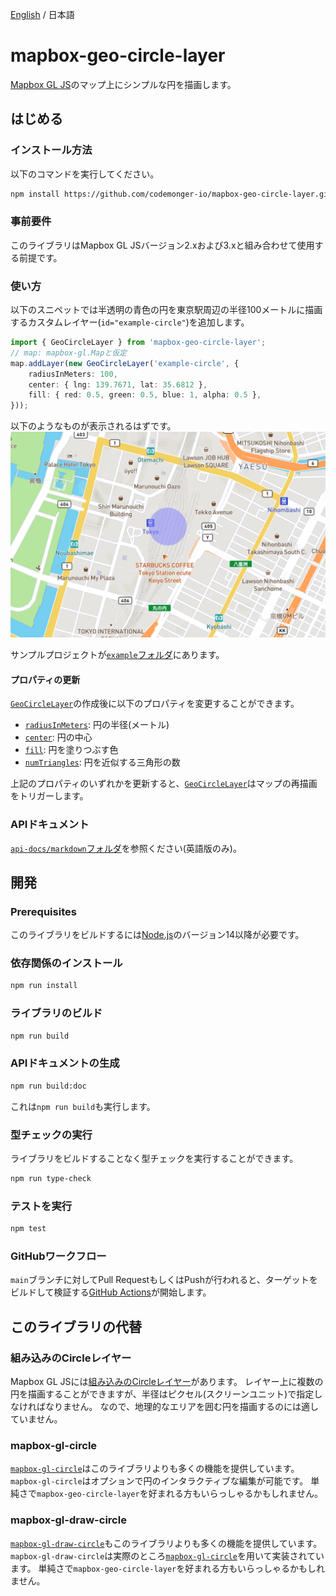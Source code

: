 [English](./README.md) / 日本語

# mapbox-geo-circle-layer

[Mapbox GL JS](https://docs.mapbox.com/mapbox-gl-js/guides/)のマップ上にシンプルな円を描画します。

## はじめる

### インストール方法

以下のコマンドを実行してください。
```sh
npm install https://github.com/codemonger-io/mapbox-geo-circle-layer.git#v0.2.0
```

### 事前要件

このライブラリはMapbox GL JSバージョン2.xおよび3.xと組み合わせて使用する前提です。

### 使い方

以下のスニペットでは半透明の青色の円を東京駅周辺の半径100メートルに描画するカスタムレイヤー(`id="example-circle"`)を追加します。
```ts
import { GeoCircleLayer } from 'mapbox-geo-circle-layer';
// map: mapbox-gl.Mapと仮定
map.addLayer(new GeoCircleLayer('example-circle', {
    radiusInMeters: 100,
    center: { lng: 139.7671, lat: 35.6812 },
    fill: { red: 0.5, green: 0.5, blue: 1, alpha: 0.5 },
}));
```

以下のようなものが表示されるはずです。
![円の例](./example-circle.png)

サンプルプロジェクトが[`example`フォルダ](./example/README.ja.md)にあります。

#### プロパティの更新

[`GeoCircleLayer`](./api-docs/markdown/mapbox-geo-circle-layer.geocirclelayer.md)の作成後に以下のプロパティを変更することができます。
- [`radiusInMeters`](./api-docs/markdown/mapbox-geo-circle-layer.geocirclelayer.radiusinmeters.md): 円の半径(メートル)
- [`center`](./api-docs/markdown/mapbox-geo-circle-layer.geocirclelayer.center.md): 円の中心
- [`fill`](./api-docs/markdown/mapbox-geo-circle-layer.geocirclelayer.fill.md): 円を塗りつぶす色
- [`numTriangles`](./api-docs/markdown/mapbox-geo-circle-layer.geocirclelayer.numtriangles.md): 円を近似する三角形の数

上記のプロパティのいずれかを更新すると、[`GeoCircleLayer`](./api-docs/markdown/mapbox-geo-circle-layer.geocirclelayer.md)はマップの再描画をトリガーします。

### APIドキュメント

[`api-docs/markdown`フォルダ](./api-docs/markdown/index.md)を参照ください(英語版のみ)。

## 開発

### Prerequisites

このライブラリをビルドするには[Node.js](https://nodejs.org/en/)のバージョン14以降が必要です。

### 依存関係のインストール

```sh
npm run install
```

### ライブラリのビルド

```sh
npm run build
```

### APIドキュメントの生成

```sh
npm run build:doc
```

これは`npm run build`も実行します。

### 型チェックの実行

ライブラリをビルドすることなく型チェックを実行することができます。

```sh
npm run type-check
```

### テストを実行

```sh
npm test
```

### GitHubワークフロー

`main`ブランチに対してPull RequestもしくはPushが行われると、ターゲットをビルドして検証する[GitHub Actions](https://github.com/features/actions)が開始します。

## このライブラリの代替

### 組み込みのCircleレイヤー

Mapbox GL JSには[組み込みのCircleレイヤー](https://docs.mapbox.com/mapbox-gl-js/style-spec/layers/#circle)があります。
レイヤー上に複数の円を描画することができますが、半径はピクセル(スクリーンユニット)で指定しなければなりません。
なので、地理的なエリアを囲む円を描画するのには適していません。

### mapbox-gl-circle

[`mapbox-gl-circle`](https://github.com/smithmicro/mapbox-gl-circle)はこのライブラリよりも多くの機能を提供しています。
`mapbox-gl-circle`はオプションで円のインタラクティブな編集が可能です。
単純さで`mapbox-geo-circle-layer`を好まれる方もいらっしゃるかもしれません。

### mapbox-gl-draw-circle

[`mapbox-gl-draw-circle`](https://github.com/iamanvesh/mapbox-gl-draw-circle)もこのライブラリよりも多くの機能を提供しています。
`mapbox-gl-draw-circle`は実際のところ[`mapbox-gl-circle`](#mapbox-gl-circle)を用いて実装されています。
単純さで`mapbox-geo-circle-layer`を好まれる方もいらっしゃるかもしれません。